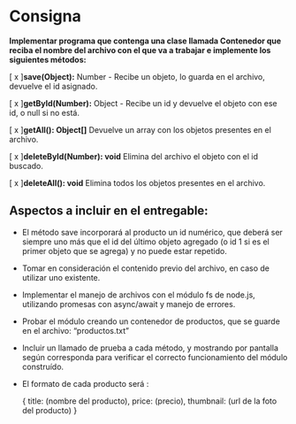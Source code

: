 # Consigna
__Implementar programa que contenga una clase llamada Contenedor que reciba el nombre del archivo con el que va a trabajar e implemente los siguientes métodos:__

[ x ]__save(Object):__ 
Number - Recibe un objeto, lo guarda en el archivo, devuelve el id asignado.

[ x ]__getById(Number):__
Object - Recibe un id y devuelve el objeto con ese id, o null si no está.

[ x ]__getAll(): Object[]__ 
Devuelve un array con los objetos presentes en el archivo.

[ x ]__deleteById(Number): void__
Elimina del archivo el objeto con el id buscado.

[ x ]__deleteAll(): void__
Elimina todos los objetos presentes en el archivo.

## Aspectos a incluir en el entregable: 
- El método save incorporará al producto un id numérico, que deberá ser siempre uno más que el id del último objeto agregado (o id 1 si es el primer objeto que se agrega) y no puede estar repetido.
- Tomar en consideración el contenido previo del archivo, en caso de utilizar uno existente.
- Implementar el manejo de archivos con el módulo fs de node.js, utilizando promesas con async/await y manejo de errores.
- Probar el módulo creando un contenedor de productos, que se guarde en el archivo: “productos.txt”
- Incluir un llamado de prueba a cada método, y mostrando por pantalla según corresponda para verificar el correcto funcionamiento del módulo construído. 
- El formato de cada producto será : 

    {
      title: (nombre del producto),
      price: (precio),
      thumbnail: (url de la foto del producto)
    }
